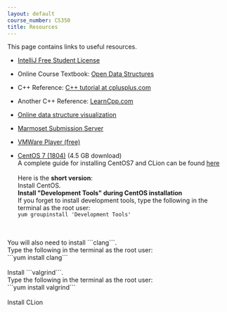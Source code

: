 ```yaml
---
layout: default
course_number: CS350
title: Resources
---
```


This page contains links to useful resources.

 - [IntelliJ Free Student License](https://www.jetbrains.com/student/)

 - Online Course Textbook: [Open Data Structures](http://opendatastructures.org)
 
 - C++ Reference: [C++ tutorial at cplusplus.com](http://www.cplusplus.com/doc/tutorial/)

 - Another C++ Reference: [LearnCpp.com](http://www.learncpp.com)
 
 - [Online data structure visualization](http://www.cs.usfca.edu/~galles/visualization/Algorithms.html)
   
 - [Marmoset Submission Server](https://cs.ycp.edu/marmoset/)
 
 - [VMWare Player (free)](https://my.vmware.com/web/vmware/free#desktop_end_user_computing/vmware_workstation_player/12_0)
 
 - [CentOS 7 (1804)](http://mirror.cs.pitt.edu/centos/7.5.1804/isos/x86_64/CentOS-7-x86_64-DVD-1804.iso) (4.5 GB download)
  <br>A complete guide for installing CentOS7 and CLion can be found [here](centOS7_install.html)
  <br><br>Here is the **short version**:
  <br>Install CentOS.
  <br>**Install "Development Tools" during CentOS installation**
  <br>If you forget to install development tools, type the following in the terminal as the root user:
  <br>```yum groupinstall 'Development Tools'```
  <br>
  <br> You will also need to install ```clang```. 
  <br> Type the following in the terminal as the root user:
  <br>```yum install clang```
  <br>
  <br> Install ```valgrind```.
  <br> Type the following in the terminal as the root user:
  <br>```yum install valgrind```
  <br>
  <br> Install CLion
 